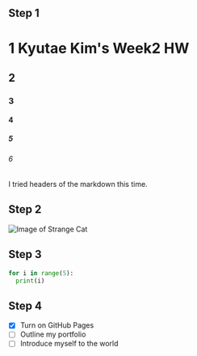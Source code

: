 ## Step 1

# 1 Kyutae Kim's Week2 HW
## 2
### 3
#### 4
##### 5
###### 6

I tried headers of the markdown this time.

## Step 2
![Image of Strange Cat](https://octodex.github.com/images/yaktocat.png)

## Step 3
```python
for i in range(5):
  print(i)
```

## Step 4
- [x] Turn on GitHub Pages
- [ ] Outline my portfolio
- [ ] Introduce myself to the world
